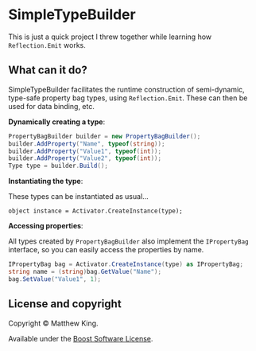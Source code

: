 SimpleTypeBuilder
=================

This is just a quick project I threw together while learning how `Reflection.Emit` works.

What can it do?
---------------

SimpleTypeBuilder facilitates the runtime construction of semi-dynamic, type-safe property bag types, using `Reflection.Emit`. These can then be used for data binding, etc.

**Dynamically creating a type**:

```csharp
PropertyBagBuilder builder = new PropertyBagBuilder();
builder.AddProperty("Name", typeof(string));
builder.AddProperty("Value1", typeof(int));
builder.AddProperty("Value2", typeof(int));
Type type = builder.Build();
```

**Instantiating the type**:

These types can be instantiated as usual...

```
object instance = Activator.CreateInstance(type);
```

**Accessing properties**:

All types created by `PropertyBagBuilder` also implement the `IPropertyBag` interface, so you can easily access the properties by name.

```csharp
IPropertyBag bag = Activator.CreateInstance(type) as IPropertyBag;
string name = (string)bag.GetValue("Name");
bag.SetValue("Value1", 1);
```

License and copyright
---------------------

Copyright © Matthew King.

Available under the [Boost Software License](http://www.boost.org/users/license.html).